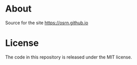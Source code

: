 # About 
Source for the site https://osrn.github.io

# License
The code in this repository is released under the MIT license. 
